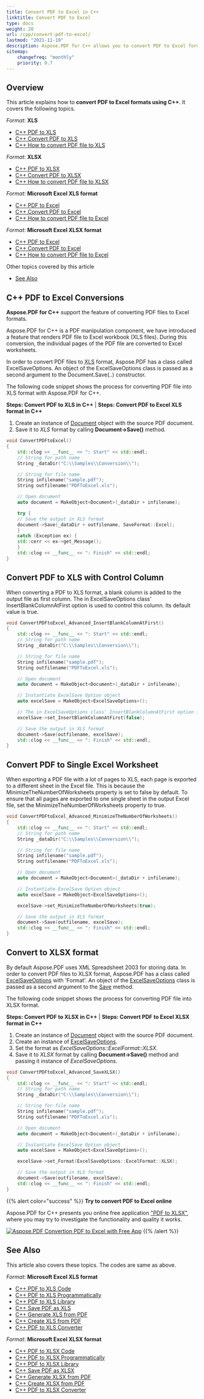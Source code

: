 ```yaml
---
title: Convert PDF to Excel in C++
linktitle: Convert PDF to Excel
type: docs
weight: 20
url: /cpp/convert-pdf-to-excel/
lastmod: "2021-11-19"
description: Aspose.PDF for C++ allows you to convert PDF to Excel format using C++. During this, the individual pages of the PDF file are converted to Excel worksheets.
sitemap:
    changefreq: "monthly"
    priority: 0.7
---
```


## Overview

This article explains how to **convert PDF to Excel formats using C++**. It covers the following topics.

_Format_: **XLS**
- [C++ PDF to XLS](#cpp-pdf-to-xls)
- [C++ Convert PDF to XLS](#cpp-pdf-to-xls)
- [C++ How to convert PDF file to XLS](#cpp-pdf-to-xls)

_Format_: **XLSX**
- [C++ PDF to XLSX](#cpp-pdf-to-xlsx)
- [C++ Convert PDF to XLSX](#cpp-pdf-to-xlsx)
- [C++ How to convert PDF file to XLSX](#cpp-pdf-to-xlsx)

_Format_: **Microsoft Excel XLS format**
- [C++ PDF to Excel](#cpp-pdf-to-excel-xls)
- [C++ Convert PDF to Excel](#cpp-pdf-to-excel-xls)
- [C++ How to convert PDF file to Excel](#cpp-pdf-to-excel-xls)

_Format_: **Microsoft Excel XLSX format**
- [C++ PDF to Excel](#cpp-pdf-to-excel-xlsx)
- [C++ Convert PDF to Excel](#cpp-pdf-to-excel-xlsx)
- [C++ How to convert PDF file to Excel](#cpp-pdf-to-excel-xlsx)

Other topics covered by this article
- [See Also](#see-also)

## C++ PDF to Excel Conversions

**Aspose.PDF for C++** support the feature of converting PDF files to Excel formats.

Aspose.PDF for C++ is a PDF manipulation component, we have introduced a feature that renders PDF file to Excel workbook (XLS files). During this conversion, the individual pages of the PDF file are converted to Excel worksheets.

In order to convert PDF files to <abbr title="Microsoft Excel Spreadsheet">XLS</abbr> format, Aspose.PDF has a class called ExcelSaveOptions. An object of the ExcelSaveOptions class is passed as a second argument to the Document.Save(..) constructor.

The following code snippet shows the process for converting PDF file into XLS format with Aspose.PDF for C++.

<a name="cpp-pdf-to-xls" id="cpp-pdf-to-xls"><strong>Steps: Convert PDF to XLS in C++</strong></a> | <a name="cpp-pdf-to-excel-xls" id="cpp-pdf-to-excel-xls"><strong>Steps: Convert PDF to Excel XLS format in C++</strong></a>

1. Create an instance of [Document](https://reference.aspose.com/pdf/cpp/class/aspose.pdf.document) object with the source PDF document.
2. Save it to _XLS_ format by calling **Document->Save()** method.

```cpp
void ConvertPDFtoExcel()
{
    std::clog << __func__ << ": Start" << std::endl;
    // String for path name
    String _dataDir("C:\\Samples\\Conversion\\");

    // String for file name
    String infilename("sample.pdf");
    String outfilename("PDFToExcel.xls");

    // Open document
    auto document = MakeObject<Document>(_dataDir + infilename);

    try {
    // Save the output in XLS format
    document->Save(_dataDir + outfilename, SaveFormat::Excel);
    }
    catch (Exception ex) {
    std::cerr << ex->get_Message();
    }
    std::clog << __func__ << ": Finish" << std::endl;
}
```

## Convert PDF to XLS with Control Column

When converting a PDF to XLS format, a blank column is added to the output file as first column. The in ExcelSaveOptions class' InsertBlankColumnAtFirst option is used to control this column. Its default value is true.

```cpp
void ConvertPDFtoExcel_Advanced_InsertBlankColumnAtFirst()
{
    std::clog << __func__ << ": Start" << std::endl;
    // String for path name
    String _dataDir("C:\\Samples\\Conversion\\");

    // String for file name
    String infilename("sample.pdf");
    String outfilename("PDFToExcel.xls");

    // Open document
    auto document = MakeObject<Document>(_dataDir + infilename);

    // Instantiate ExcelSave Option object
    auto excelSave = MakeObject<ExcelSaveOptions>();

    // The in ExcelSaveOptions class' InsertBlankColumnAtFirst option is used to control this column. Its default value is true.
    excelSave->set_InsertBlankColumnAtFirst(false);

    // Save the output in XLS format
    document->Save(outfilename, excelSave);
    std::clog << __func__ << ": Finish" << std::endl;
}
```

## Convert PDF to Single Excel Worksheet

When exporting a PDF file with a lot of pages to XLS, each page is exported to a different sheet in the Excel file. This is because the MinimizeTheNumberOfWorksheets property is set to false by default. To ensure that all pages are exported to one single sheet in the output Excel file, set the MinimizeTheNumberOfWorksheets property to true.

```cpp
void ConvertPDFtoExcel_Advanced_MinimizeTheNumberOfWorksheets()
{
    std::clog << __func__ << ": Start" << std::endl;
    // String for path name
    String _dataDir("C:\\Samples\\Conversion\\");

    // String for file name
    String infilename("sample.pdf");
    String outfilename("PDFToExcel.xls");

    // Open document
    auto document = MakeObject<Document>(_dataDir + infilename);

    // Instantiate ExcelSave Option object
    auto excelSave = MakeObject<ExcelSaveOptions>();

    excelSave->set_MinimizeTheNumberOfWorksheets(true);

    // Save the output in XLS format
    document->Save(outfilename, excelSave);
    std::clog << __func__ << ": Finish" << std::endl;
}
```

## Convert to XLSX format

By default Aspose.PDF uses  XML Spreadsheet 2003 for storing data. In order to convert PDF files to XLSX format, Aspose.PDF has a class called [ExcelSaveOptions](https://reference.aspose.com/pdf/cpp/class/aspose.pdf.excel_save_options) with 'Format'. An object of the [ExcelSaveOptions](https://reference.aspose.com/pdf/cpp/class/aspose.pdf.excel_save_options) class is passed as a second argument to the [Save](https://reference.aspose.com/pdf/cpp/class/aspose.pdf.document#ac082fe8e67b25685fc51d33e804269fa) method.

The following code snippet shows the process for converting PDF file into XLSX format.

<a name="cpp-pdf-to-xlsx" id="cpp-pdf-to-xlsx"><strong>Steps: Convert PDF to XLSX in C++</strong></a> | <a name="cpp-pdf-to-excel-xlsx" id="cpp-pdf-to-excel-xlsx"><strong>Steps: Convert PDF to Excel XLSX format in C++</strong></a>

1. Create an instance of [Document](https://reference.aspose.com/pdf/cpp/class/aspose.pdf.document) object with the source PDF document.
2. Create an instance of [ExcelSaveOptions](https://reference.aspose.com/pdf/cpp/class/aspose.pdf.excel_save_options).
3. Set the format as _ExcelSaveOptions::ExcelFormat::XLSX_.
4. Save it to _XLSX_ format by calling **Document->Save()** method and passing it instance of _ExcelSaveOptions_.

```cpp
void ConvertPDFtoExcel_Advanced_SaveXLSX()
{
    std::clog << __func__ << ": Start" << std::endl;
    // String for path name
    String _dataDir("C:\\Samples\\Conversion\\");

    // String for file name
    String infilename("sample.pdf");
    String outfilename("PDFToExcel.xls");

    // Open document
    auto document = MakeObject<Document>(_dataDir + infilename);

    // Instantiate ExcelSave Option object
    auto excelSave = MakeObject<ExcelSaveOptions>();

    excelSave->set_Format(ExcelSaveOptions::ExcelFormat::XLSX);

    // Save the output in XLS format
    document->Save(outfilename, excelSave);
    std::clog << __func__ << ": Finish" << std::endl;
}
```

{{% alert color="success" %}}
**Try to convert PDF to Excel online**

Aspose.PDF for C++ presents you online free application ["PDF to XLSX"](https://products.aspose.app/pdf/conversion/pdf-to-xlsx), where you may try to investigate the functionality and quality it works.

[![Aspose.PDF Convertion PDF to Excel with Free App](pdf_to_xlsx.png)](https://products.aspose.app/pdf/conversion/pdf-to-xlsx)
{{% /alert %}}

## See Also

This article also covers these topics. The codes are same as above.

_Format_: **Microsoft Excel XLS format**
- [C++ PDF to XLS Code](#cpp-pdf-to-excel-xls)
- [C++ PDF to XLS Programmatically](#cpp-pdf-to-excel-xls)
- [C++ PDF to XLS Library](#cpp-pdf-to-excel-xls)
- [C++ Save PDF as XLS](#cpp-pdf-to-excel-xls)
- [C++ Generate XLS from PDF](#cpp-pdf-to-excel-xls)
- [C++ Create XLS from PDF](#cpp-pdf-to-excel-xls)
- [C++ PDF to XLS Converter](#cpp-pdf-to-excel-xls)

_Format_: **Microsoft Excel XLSX format**
- [C++ PDF to XLSX Code](#cpp-pdf-to-excel-xlsx)
- [C++ PDF to XLSX Programmatically](#cpp-pdf-to-excel-xlsx)
- [C++ PDF to XLSX Library](#cpp-pdf-to-excel-xlsx)
- [C++ Save PDF as XLSX](#cpp-pdf-to-excel-xlsx)
- [C++ Generate XLSX from PDF](#cpp-pdf-to-excel-xlsx)
- [C++ Create XLSX from PDF](#cpp-pdf-to-excel-xlsx)
- [C++ PDF to XLSX Converter](#cpp-pdf-to-excel-xlsx)
